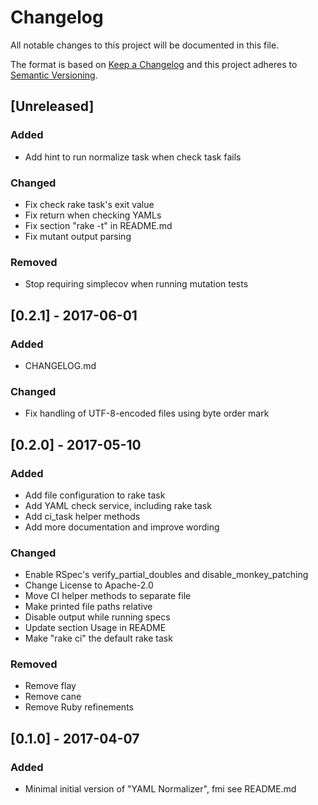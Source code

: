 # Changelog
All notable changes to this project will be documented in this file.

The format is based on [Keep a Changelog](http://keepachangelog.com/)
and this project adheres to [Semantic Versioning](http://semver.org/).

## [Unreleased]
### Added
- Add hint to run normalize task when check task fails

### Changed
- Fix check rake task's exit value
- Fix return when checking YAMLs
- Fix section "rake -t" in README.md
- Fix mutant output parsing

### Removed
- Stop requiring simplecov when running mutation tests


## [0.2.1] - 2017-06-01
### Added
- CHANGELOG.md

### Changed
- Fix handling of UTF-8-encoded files using byte order mark


## [0.2.0] - 2017-05-10
### Added
- Add file configuration to rake task
- Add YAML check service, including rake task
- Add ci_task helper methods
- Add more documentation and improve wording

### Changed
- Enable RSpec's verify_partial_doubles and disable_monkey_patching
- Change License to Apache-2.0
- Move CI helper methods to separate file
- Make printed file paths relative
- Disable output while running specs
- Update section Usage in README
- Make "rake ci" the default rake task

### Removed
- Remove flay
- Remove cane
- Remove Ruby refinements


## [0.1.0] - 2017-04-07
### Added
- Minimal initial version of "YAML Normalizer", fmi see README.md
